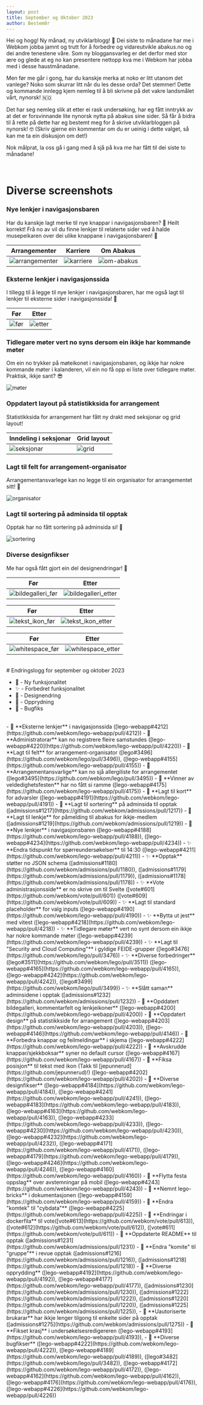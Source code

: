 ```yaml
---
layout: post
title: September og Oktober 2023
author: Bestem0r
---
```


Hei og hogg! Ny månad, ny utviklarblogg! 🎉 Dei siste to månadane har me i Webkom jobba jamnt og trutt for å forbedre og vidareutvikle abakus.no og dei andre tenestene våre. 
Som ny bloggansvarleg er det derfor med stor ære og glede at eg no kan presentere nettopp kva me i Webkom har jobba med i desse haustmånadane.

Men før me går i gong, har du kanskje merka at noko er litt utanom det vanlege? Noko som skurrar litt når du les desse orda? Det stemmer! Dette og kommande innlegg kjem nemleg til å bli skrivne på det vakre landsmålet vårt, nynorsk! 🇳🇴

Det har seg nemleg slik at etter ei rask undersøking, har eg fått inntrykk av at det er forsvinnande lite nynorsk nytta på abakus sine sider. Så får å bidra til å rette på dette har eg bestemt meg for å skrive utviklarbloggen på nynorsk! 🤓 (Skriv gjerne ein kommentar om du er ueinig i dette valget, så kan me ta ein diskusjon om det!)

Nok målprat, la oss gå i gang med å sjå på kva me har fått til dei siste to månadane!

<br>

# Diverse screenshots

### Nye lenkjer i navigasjonsbaren

Har du kanskje lagt merke til nye knappar i navigasjonsbaren? 🤔 Heilt korrekt! Frå no av vil du finne lenkjer til relaterte sider ved å halde musepeikaren over dei ulike knappane i navigasjonsbaren! 🤯

| Arrangementer | Karriere | Om Abakus |
| --- | --- | --- |
| ![arrangementer](/images/posts/2023-10-02-arrangementer.png) | ![karriere](/images/posts/2023-10-02-karriere.png) | ![om-abakus](/images/posts/2023-10-02-om-abakus.png) |

### Eksterne lenkjer i navigasjonssida

I tillegg til å legge til nye lenkjer i navigasjonsbaren, har me også lagt til lenkjer til eksterne sider i navigasjonssida! 🤩

| Før | Etter                                                                                                           |                                                                                          
| --- |-----------------------------------------------------------------------------------------------------------------|
| ![før](https://user-images.githubusercontent.com/13599770/276306245-a0365eed-b78c-48c6-b925-153f0b908386.png) | ![etter](https://user-images.githubusercontent.com/13599770/276306102-970241a5-10fc-4d45-a05b-d61a74a43226.png) |

### Tidlegare møter vert no syns dersom ein ikkje har kommande møter

Om ein no trykker på møteikonet i navigasjonsbaren, og ikkje har nokre kommande møter i kalanderen, vil ein no få opp ei liste over tidlegare møter. Praktisk, ikkje sant? 😎

![møter](/images/posts/2023-10-02-meetings.png)

### Oppdatert layout på statistikksida for arrangement

Statistikksida for arrangement har fått ny drakt med seksjonar og grid layout!

| Inndeling i seksjonar                                   | Grid layout                                        |
|---------------------------------------------------------|----------------------------------------------------|
| ![seksjonar](/images/posts/2023-10-02-statistikk-1.png) | ![grid](/images/posts/2023-10-02-statistikk-2.png) |


### Lagt til felt for arrangement-organisator

Arrangementansvarlege kan no legge til ein organisator for arrangementet sitt! 🎊

![organisator](/images/posts/2023-10-02-organisator.png)

### Lagt til sortering på adminsida til opptak

Opptak har no fått sortering på adminsida si! 🤩

![sortering](/images/posts/2023-10-02-sortering.png)

### Diverse designfikser

Me har også fått gjort ein del designendringar! 🎨

| Før                                                                                                                        | Etter                                                                                                                        |
|----------------------------------------------------------------------------------------------------------------------------|------------------------------------------------------------------------------------------------------------------------------|
| ![bildegalleri_før](https://user-images.githubusercontent.com/69514187/275514779-87ac4b8f-a886-4f4a-95fa-bafa5773adf7.png) | ![bildegalleri_etter](https://user-images.githubusercontent.com/69514187/275516626-7aef6ea8-962d-4ed7-b6f6-b04e20740eb5.png) |

| Før                                                                                                                      | Etter                                                                                                                      |
|--------------------------------------------------------------------------------------------------------------------------|----------------------------------------------------------------------------------------------------------------------------|
| ![tekst_ikon_før](https://user-images.githubusercontent.com/99915933/275633256-70f9a754-fa26-460a-a86c-8a3a79fe5c64.png) | ![tekst_ikon_etter](https://user-images.githubusercontent.com/99915933/275633775-102f367e-65d6-4061-98a9-be598248f465.png) |

| Før                                                                                                                      | Etter                                                                                                                      |
|--------------------------------------------------------------------------------------------------------------------------|----------------------------------------------------------------------------------------------------------------------------|
| ![whitespace_før](https://user-images.githubusercontent.com/13599770/274150683-b9699480-b5c7-432d-91b5-1e5e424cb0da.png) | ![whitespace_etter](https://user-images.githubusercontent.com/13599770/274150648-52512ba9-85b0-4909-8dee-dda66b9b9a58.png) |


<br>
# Endringslogg for september og oktober 2023

- 🚀 - Ny funksjonalitet
- ✨ - Forbedret funksjonalitet
- 🎨 - Designendring
- 🧹 - Opprydning
- 🐛 - Bugfiks

<br>
- 🚀 **Eksterne lenkjer** i navigasjonssida ([lego-webapp#4212](https://github.com/webkom/lego-webapp/pull/4212))
- 🚀 **Administratorar** kan no registrere fleire samstundes ([lego-webapp#4220](https://github.com/webkom/lego-webapp/pull/4220))
- 🚀 **Lagt til felt** for arrangement-organisator ([lego#3496](https://github.com/webkom/lego/pull/3496)), ([lego-webapp#4155](https://github.com/webkom/lego-webapp/pull/4155))
- 🚀 **Arrangementansvarlige** kan no sjå allergiliste for arrangementet ([lego#3495](https://github.com/webkom/lego/pull/3495))
- 🚀 **Vinner av veldedighetsfesten** har no fått si ramme ([lego-webapp#4175](https://github.com/webkom/lego-webapp/pull/4175))
- 🚀 **Lagt til kort** for advarsler ([lego-webapp#4191](https://github.com/webkom/lego-webapp/pull/4191))
- 🚀 **Lagt til sortering** på adminsida til opptak ([admissions#1217](https://github.com/webkom/admissions/pull/1217))
- 🚀 **Lagt til lenkje** for påmelding til abakus for ikkje-medlem ([admissions#1219](https://github.com/webkom/admissions/pull/1219))
- 🚀 **Nye lenkjer** i navigasjonsbaren ([lego-webapp#4188](https://github.com/webkom/lego-webapp/pull/4188)), ([lego-webapp#4234](https://github.com/webkom/lego-webapp/pull/4234))
- ✨ **Endra tidspunkt for spørreundersøkelser** til 14:30 ([lego-webapp#4211](https://github.com/webkom/lego-webapp/pull/4211))
- ✨ **Opptak** støtter no JSON schema ([admissions#1180](https://github.com/webkom/admissions/pull/1180)), ([admissions#1179](https://github.com/webkom/admissions/pull/1179)), ([admissions#1178](https://github.com/webkom/admissions/pull/1178))
- ✨ **Vote administrasjonsside** er no skrive om til Svelte ([vote#601](https://github.com/webkom/vote/pull/601)) ([vote#609](https://github.com/webkom/vote/pull/609))
- ✨ **Lagt til standard placeholder** for valg inputs ([lego-webapp#4190](https://github.com/webkom/lego-webapp/pull/4190))
- ✨ **Bytta ut jest** med vitest ([lego-webapp#4218](https://github.com/webkom/lego-webapp/pull/4218))
- ✨ **Tidlegare møter** vert no synt dersom ein ikkje har nokre kommande møter ([lego-webapp#4239](https://github.com/webkom/lego-webapp/pull/4239))
- ✨ **Lagt til "Security and Cloud Computing"** i gyldige FEIDE-grupper ([lego#3476](https://github.com/webkom/lego/pull/3476))
- ✨ **Diverse forbedringer** ([lego#3511](https://github.com/webkom/lego/pull/3511)) ([lego-webapp#4165](https://github.com/webkom/lego-webapp/pull/4165)), ([lego-webapp#4242](https://github.com/webkom/lego-webapp/pull/4242)), ([lego#3499](https://github.com/webkom/lego/pull/3499))
- ✨ **Slått saman** adminsidene i opptak ([admissions#1232](https://github.com/webkom/admissions/pull/1232))
- 🎨 **Opddatert bildegalleri, kommentarfelt og lenkjeikoner** ([lego-webapp#4200](https://github.com/webkom/lego-webapp/pull/4200))
- 🎨 **Oppdatert design** på statistikkside for arrangement ([lego-webapp#4203](https://github.com/webkom/lego-webapp/pull/4203)), ([lego-webapp#4146](https://github.com/webkom/lego-webapp/pull/4146))
- 🎨 **Forbedra knappar og feilmeldingar** i skjema ([lego-webapp#4222](https://github.com/webkom/lego-webapp/pull/4222))
- 🎨 **Avskrudde knappar/sjekkboksar** syner no default cursor ([lego-webapp#4167](https://github.com/webkom/lego-webapp/pull/4167))
- 🎨 **Fiksa posisjon** til tekst med ikon (Takk til [jepunnerud](https://github.com/jepunnerud)!) ([lego-webapp#4202](https://github.com/webkom/lego-webapp/pull/4202))
- 🎨 **Diverse designfikser** ([lego-webapp#4184](https://github.com/webkom/lego-webapp/pull/4184)), ([lego-webapp#4241](https://github.com/webkom/lego-webapp/pull/4241)), ([lego-webapp#4183](https://github.com/webkom/lego-webapp/pull/4183)), ([lego-webapp#4163](https://github.com/webkom/lego-webapp/pull/4163)), ([lego-webapp#4233](https://github.com/webkom/lego-webapp/pull/4233)), ([lego-webapp#4230](https://github.com/webkom/lego-webapp/pull/4230)), ([lego-webapp#4232](https://github.com/webkom/lego-webapp/pull/4232)), ([lego-webapp#4171](https://github.com/webkom/lego-webapp/pull/4171)), ([lego-webapp#4179](https://github.com/webkom/lego-webapp/pull/4179)), ([lego-webapp#4246](https://github.com/webkom/lego-webapp/pull/4246)), ([lego-webapp#4160](https://github.com/webkom/lego-webapp/pull/4160))
- 🎨 **Flytta festa oppslag** over avstemningar på mobil ([lego-webapp#4243](https://github.com/webkom/lego-webapp/pull/4243))
- 🧹 **Nemnt lego-bricks** i dokumentasjonen ([lego-webapp#4159](https://github.com/webkom/lego-webapp/pull/4159))
- 🧹 **Endra "komtek" til "cybdata"** ([lego-webapp#4225](https://github.com/webkom/lego-webapp/pull/4225))
- 🧹 **Endringar i dockerfila** til vote([vote#613](https://github.com/webkom/vote/pull/613)), ([vote#612](https://github.com/webkom/vote/pull/612)), ([vote#611](https://github.com/webkom/vote/pull/611))
- 🧹 **Oppdaterte README** til opptak ([admissions#1231](https://github.com/webkom/admissions/pull/1231))
- 🧹 **Endra "komite" til "gruppe"** i revue opptak ([admissions#1216](https://github.com/webkom/admissions/pull/1216)), ([admissions#1218](https://github.com/webkom/admissions/pull/1218))
- 🧹 **Diverse opprydding** ([lego-webapp#4192](https://github.com/webkom/lego-webapp/pull/4192)), ([lego-webapp#4177](https://github.com/webkom/lego-webapp/pull/4177)), ([admissions#1230](https://github.com/webkom/admissions/pull/1230)), ([admissions#1222](https://github.com/webkom/admissions/pull/1222)), ([admissions#1220](https://github.com/webkom/admissions/pull/1220)), ([admissions#1225](https://github.com/webkom/admissions/pull/1225)),
- 🐛 **Uautoriserte brukarar** har ikkje lenger tilgong til enkelte sider på opptak ([admissions#1275](https://github.com/webkom/admissions/pull/1275))
- 🐛 **Fikset krasj** i undersøkelsesredigereren ([lego-webapp#4193](https://github.com/webkom/lego-webapp/pull/4193)),  
- 🐛 **Diverse bugfikser** ([lego-webapp#4222](https://github.com/webkom/lego-webapp/pull/4222)), ([lego-webapp#4189](https://github.com/webkom/lego-webapp/pull/4189)), ([lego#3482](https://github.com/webkom/lego/pull/3482)), ([lego-webapp#4172](https://github.com/webkom/lego-webapp/pull/4172)), ([lego-webapp#4162](https://github.com/webkom/lego-webapp/pull/4162)), ([lego-webapp#4176](https://github.com/webkom/lego-webapp/pull/4176)), ([lego-webapp#4226](https://github.com/webkom/lego-webapp/pull/4226))